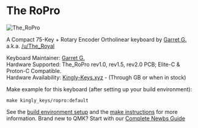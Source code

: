 The RoPro
===

![The_RoPro](https://i.imgur.com/hfOzBPI.jpg)

A Compact 75-Key + Rotary Encoder Ortholinear keyboard by [Garret G.](https://github.com/TheRoyalSweatshirt) a.k.a. [/u/The_Royal](https://www.reddit.com/user/The_Royal)  

Keyboard Maintainer: [Garret G.](https://github.com/TheRoyalSweatshirt)  
Hardware Supported: The_RoPro rev1.0, rev1.5, rev2.0 PCB; Elite-C & Proton-C Compatible.  
Hardware Availability: [Kingly-Keys.xyz](https://kingly-keys.xyz/) - (Through GB or when in stock)

Make example for this keyboard (after setting up your build environment):

    make kingly_keys/ropro:default

See the [build environment setup](https://docs.qmk.fm/#/getting_started_build_tools) and the [make instructions](https://docs.qmk.fm/#/getting_started_make_guide) for more information.  Brand new to QMK? Start with our [Complete Newbs Guide](https://docs.qmk.fm/#/newbs)
